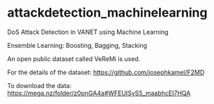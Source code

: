 # attackdetection_machinelearning
DoS Attack Detection in VANET using Machine Learning

Ensemble Learning: Boosting, Bagging, Stacking

An open public dataset called VeReMi is used. 

For the details of the dataset: https://github.com/josephkamel/F2MD

To download the data: https://mega.nz/folder/z0pnGA4a#WFEUISyS5_maabhcEI7HQA
